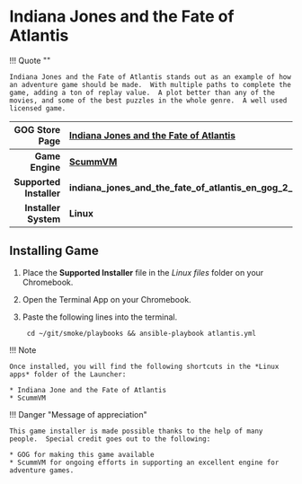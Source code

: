 # Indiana Jones and the Fate of Atlantis

!!! Quote ""

    Indiana Jones and the Fate of Atlantis stands out as an example of how an adventure game should be made.  With multiple paths to complete the game, adding a ton of replay value.  A plot better than any of the movies, and some of the best puzzles in the whole genre.  A well used licensed game.

| GOG Store Page | [Indiana Jones and the Fate of Atlantis](https://www.gog.com/game/indiana_jones_and_the_fate_of_atlantis) |
|--:|:--|
| **Game Engine** | **[ScummVM](https://www.scummvm.org/)** |
| **Supported Installer** | **indiana_jones_and_the_fate_of_atlantis_en_gog_2_20145.sh** |
| **Installer System** | **Linux** |

## Installing Game
1. Place the **Supported Installer** file in the *Linux files* folder on your Chromebook.
1. Open the Terminal App on your Chromebook.
1. Paste the following lines into the terminal.

        cd ~/git/smoke/playbooks && ansible-playbook atlantis.yml

!!! Note

    Once installed, you will find the following shortcuts in the *Linux apps* folder of the Launcher:

    * Indiana Jone and the Fate of Atlantis
    * ScummVM

!!! Danger "Message of appreciation"

    This game installer is made possible thanks to the help of many people.  Special credit goes out to the following:
    
    * GOG for making this game available
    * ScummVM for ongoing efforts in supporting an excellent engine for adventure games.